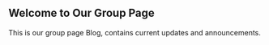 ## Welcome to Our Group Page

This is our group page Blog, contains current updates and announcements. 
